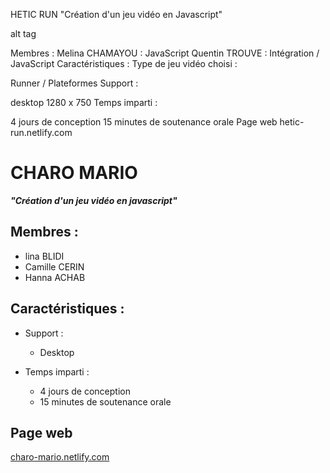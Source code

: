 HETIC RUN
"Création d'un jeu vidéo en Javascript"

alt tag

Membres :
Melina CHAMAYOU : JavaScript
Quentin TROUVE : Intégration / JavaScript
Caractéristiques :
Type de jeu vidéo choisi :

Runner / Plateformes
Support :

desktop 1280 x 750
Temps imparti :

4 jours de conception
15 minutes de soutenance orale
Page web
hetic-run.netlify.com

# CHARO MARIO

 ___"Création d'un jeu vidéo en javascript"___

## Membres :
  - lina BLIDI
  - Camille CERIN
  - Hanna ACHAB
  
## Caractéristiques :
  
- Support : 
  - Desktop

- Temps imparti : 
  - 4 jours de conception
  - 15 minutes de soutenance orale

## Page web 
[charo-mario.netlify.com](https://charo-mario.netlify.app/)

